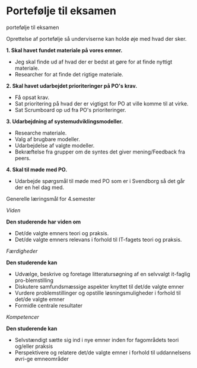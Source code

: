 # Portefølje til eksamen
portefølje til eksamen

Oprettelse af portefølje så underviserne kan holde øje med hvad der sker.

**1. Skal havet fundet materiale på vores emner.**
- Jeg skal finde ud af hvad der er bedst at gøre for at finde nyttigt materiale.
- Researcher for at finde det rigtige materiale.

**2. Skal havet udarbejdet prioriteringer på PO's krav.**
- Få opsat krav.
- Sat prioritering på hvad der er vigtigst for PO at ville komme til at virke.
- Sat Scrumboard op ud fra PO's prioriteringer.

**3. Udarbejdning af systemudviklingsmodeller.**
- Researche materiale.
- Valg af brugbare modeller.
- Udarbejdelse af valgte modeller.
- Bekræftelse fra grupper om de syntes det giver mening/Feedback fra peers.

**4. Skal til møde med PO.**
- Udarbejde spørgsmål til møde med PO som er i Svendborg så det går der en hel dag med.

Generelle læringsmål for 4.semester

_Viden_

**Den studerende har viden om**
- Det/de valgte emners teori og praksis.
- Det/de valgte emners relevans i forhold til IT-fagets teori og praksis.

_Færdigheder_

**Den studerende kan**
- Udvælge, beskrive og foretage litteratursøgning af en selvvalgt it-faglig pro-blemstilling
- Diskutere samfundsmæssige aspekter knyttet til det/de valgte emner
- Vurdere problemstillinger og opstille løsningsmuligheder i forhold til det/de valgte emner
- Formidle centrale resultater

_Kompetencer_

**Den studerende kan**
- Selvstændigt sætte sig ind i nye emner inden for fagområdets teori og/eller praksis
- Perspektivere og relatere det/de valgte emner i forhold til uddannelsens øvri-ge emneområder
